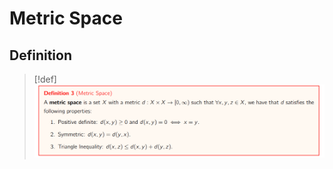# Metric Space
## Definition
> [!def]
> ![](Introduction%20to%20Metric%20Space.assets/image-20231110221313019.png)

